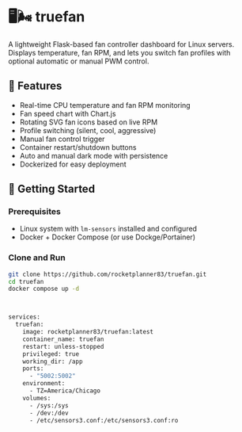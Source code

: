 # 🖥️🌬 truefan


A lightweight Flask-based fan controller dashboard for Linux servers. Displays temperature, fan RPM, and lets you switch fan profiles with optional automatic or manual PWM control.

## 🔧 Features

- Real-time CPU temperature and fan RPM monitoring
- Fan speed chart with Chart.js
- Rotating SVG fan icons based on live RPM
- Profile switching (silent, cool, aggressive)
- Manual fan control trigger
- Container restart/shutdown buttons
- Auto and manual dark mode with persistence
- Dockerized for easy deployment

## 🚀 Getting Started

### Prerequisites

- Linux system with `lm-sensors` installed and configured
- Docker + Docker Compose (or use Dockge/Portainer)

### Clone and Run

```bash
git clone https://github.com/rocketplanner83/truefan.git
cd truefan
docker compose up -d



services:
  truefan:
    image: rocketplanner83/truefan:latest
    container_name: truefan
    restart: unless-stopped
    privileged: true
    working_dir: /app
    ports:
      - "5002:5002"
    environment:
      - TZ=America/Chicago
    volumes:
      - /sys:/sys
      - /dev:/dev
      - /etc/sensors3.conf:/etc/sensors3.conf:ro
